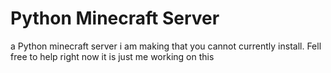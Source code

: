 # Python Minecraft Server
a Python minecraft server i am making that you cannot currently install. Fell free to help right now it is just me working on this

